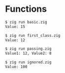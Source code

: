 # Functions

```bash
$ zig run basic.zig
Value: 15
```

```bash
$ zig run first_class.zig
Value: 12
```

```bash
$ zig run passing.zig
Value1: 12, Value2: 8
```

```bash
$ zig run ignored.zig
Value: 100
```

